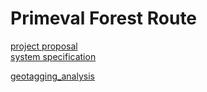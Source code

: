 # Primeval Forest Route

[project proposal](./asciidocs/project-proposal.adoc)<br>
[system specification](./asciidocs/system-specification.adoc) <br>

[geotagging_analysis](./asciidocs/geotagging_analysis.adoc)